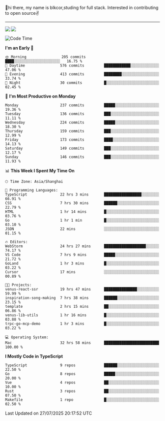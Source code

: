👋hi there, my name is blkcor,studing for full stack.
Interested in contributing to open source✌️

<hr/>

![](https://github-readme-stats.vercel.app/api?username=blkcor)
<a href="https://github.com/blkcor/github-readme-stats">
    <img align="left" src="https://github-readme-stats.vercel.app/api/top-langs/?username=blkcor&hide=jupyter%20notebook,shaderlab,tex,c%23&langs_count=9" />
</a>


<!--START_SECTION:waka-->
![Code Time](http://img.shields.io/badge/Code%20Time-2%2C304%20hrs%2041%20mins-blue)

**I'm an Early 🐤** 

```text
🌞 Morning                205 commits         ████░░░░░░░░░░░░░░░░░░░░░   16.75 % 
🌆 Daytime                576 commits         ████████████░░░░░░░░░░░░░   47.06 % 
🌃 Evening                413 commits         ████████░░░░░░░░░░░░░░░░░   33.74 % 
🌙 Night                  30 commits          █░░░░░░░░░░░░░░░░░░░░░░░░   02.45 % 
```
📅 **I'm Most Productive on Monday** 

```text
Monday                   237 commits         █████░░░░░░░░░░░░░░░░░░░░   19.36 % 
Tuesday                  136 commits         ███░░░░░░░░░░░░░░░░░░░░░░   11.11 % 
Wednesday                224 commits         █████░░░░░░░░░░░░░░░░░░░░   18.30 % 
Thursday                 159 commits         ███░░░░░░░░░░░░░░░░░░░░░░   12.99 % 
Friday                   173 commits         ████░░░░░░░░░░░░░░░░░░░░░   14.13 % 
Saturday                 149 commits         ███░░░░░░░░░░░░░░░░░░░░░░   12.17 % 
Sunday                   146 commits         ███░░░░░░░░░░░░░░░░░░░░░░   11.93 % 
```


📊 **This Week I Spent My Time On** 

```text
🕑︎ Time Zone: Asia/Shanghai

💬 Programming Languages: 
TypeScript               22 hrs 3 mins       █████████████████░░░░░░░░   66.91 % 
CSS                      7 hrs 30 mins       ██████░░░░░░░░░░░░░░░░░░░   22.79 % 
HTML                     1 hr 14 mins        █░░░░░░░░░░░░░░░░░░░░░░░░   03.76 % 
Go                       1 hr 1 min          █░░░░░░░░░░░░░░░░░░░░░░░░   03.10 % 
JSON                     22 mins             ░░░░░░░░░░░░░░░░░░░░░░░░░   01.15 % 

🔥 Editors: 
WebStorm                 24 hrs 27 mins      ███████████████████░░░░░░   74.17 % 
VS Code                  7 hrs 9 mins        █████░░░░░░░░░░░░░░░░░░░░   21.72 % 
GoLand                   1 hr 3 mins         █░░░░░░░░░░░░░░░░░░░░░░░░   03.22 % 
Cursor                   17 mins             ░░░░░░░░░░░░░░░░░░░░░░░░░   00.89 % 

🐱‍💻 Projects: 
venus-react-ssr          19 hrs 47 mins      ███████████████░░░░░░░░░░   59.99 % 
inspiration-song-making  7 hrs 38 mins       ██████░░░░░░░░░░░░░░░░░░░   23.15 % 
template                 2 hrs 15 mins       ██░░░░░░░░░░░░░░░░░░░░░░░   06.86 % 
venus-lib-utils          1 hr 16 mins        █░░░░░░░░░░░░░░░░░░░░░░░░   03.88 % 
trpc-go-mcp-demo         1 hr 3 mins         █░░░░░░░░░░░░░░░░░░░░░░░░   03.22 % 

💻 Operating System: 
Mac                      32 hrs 58 mins      █████████████████████████   100.00 % 
```

**I Mostly Code in TypeScript** 

```text
TypeScript               9 repos             ██████░░░░░░░░░░░░░░░░░░░   22.50 % 
Go                       8 repos             █████░░░░░░░░░░░░░░░░░░░░   20.00 % 
Vue                      4 repos             ██░░░░░░░░░░░░░░░░░░░░░░░   10.00 % 
Rust                     3 repos             ██░░░░░░░░░░░░░░░░░░░░░░░   07.50 % 
Makefile                 1 repo              █░░░░░░░░░░░░░░░░░░░░░░░░   02.50 % 
```




 Last Updated on 27/07/2025 20:17:52 UTC
<!--END_SECTION:waka-->


